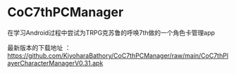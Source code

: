 # CoC7thPCManager
 在学习Android过程中尝试为TRPG克苏鲁的呼唤7th做的一个角色卡管理app

最新版本的下载地址 ： https://github.com/KiyoharaBathory/CoC7thPCManager/raw/main/CoC7thPlayerCharacterManagerV0.31.apk

